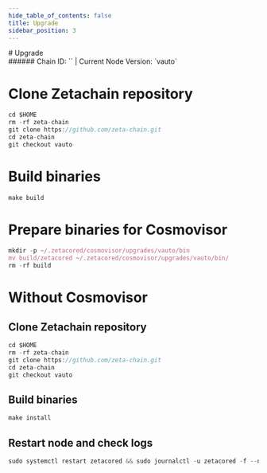 ```yaml
---
hide_table_of_contents: false
title: Upgrade
sidebar_position: 3
---
```


<div class="h1-with-icon icon-zetachain">
# Upgrade
</div>
###### Chain ID: `` | Current Node Version: `vauto`


# Clone Zetachain repository
```js
cd $HOME
rm -rf zeta-chain
git clone https://github.com/zeta-chain.git
cd zeta-chain
git checkout vauto
 ```

# Build binaries
```js
make build
 ```

# Prepare binaries for Cosmovisor
```js
mkdir -p ~/.zetacored/cosmovisor/upgrades/vauto/bin
mv build/zetacored ~/.zetacored/cosmovisor/upgrades/vauto/bin/
rm -rf build
```

# Without Cosmovisor
## Clone Zetachain repository
```js
cd $HOME
rm -rf zeta-chain
git clone https://github.com/zeta-chain.git
cd zeta-chain
git checkout vauto
 ```

## Build binaries
```js
make install
 ```

## Restart node and check logs
```js
sudo systemctl restart zetacored && sudo journalctl -u zetacored -f --no-hostname -o cat
```
